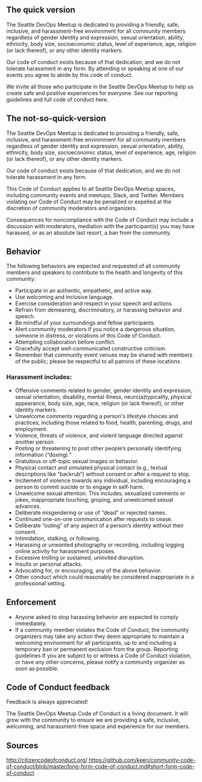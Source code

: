 ## The quick version 
The Seattle DevOps Meetup is dedicated to providing a friendly, safe, inclusive, and harassment-free environment for all community members regardless of gender identity and expression, sexual orientation, ability, ethnicity, body size, socioeconomic status, level of experience, age, religion (or lack thereof), or any other identity markers. 

Our code of conduct exists because of that dedication, and we do not tolerate harassment in any form. By attending or speaking at one of our events you agree to abide by this code of conduct. 

We invite all those who participate in the Seattle DevOps Meetup to help us create safe and positive experiences for everyone.  See our reporting guidelines and full code of conduct here. 

## The not-so-quick-version 
The Seattle DevOps Meetup is dedicated to providing a friendly, safe, inclusive, and harassment-free environment for all community members regardless of gender identity and expression, sexual orientation, ability, ethnicity, body size, socioeconomic status, level of experience, age, religion (or lack thereof), or any other identity markers. 

Our code of conduct exists because of that dedication, and we do not tolerate harassment in any form. 

This Code of Conduct applies to all Seattle DevOps Meetup spaces, including community events and meetups, Slack, and Twitter.  Members violating our Code of Conduct may be penalized or expelled at the discretion of community moderators and organizers. 

Consequences for noncompliance with the Code of Conduct may include a discussion with moderators, mediation with the participant(s) you may have harassed, or as an absolute last resort, a ban from the community. 

## Behavior 
The following behaviors are expected and requested of all community members and speakers to contribute to the health and longevity of this community: 
* Participate in an authentic, empathetic, and active way. 
* Use welcoming and inclusive language. 
* Exercise consideration and respect in your speech and actions. 
* Refrain from demeaning, discriminatory, or harassing behavior and speech. 
* Be mindful of your surroundings and fellow participants. 
* Alert community moderators if you notice a dangerous situation, someone in distress, or violations of this Code of Conduct. 
* Attempting collaboration before conflict. 
* Gracefully accept well-communicated constructive criticism. 
* Remember that community event venues may be shared with members of the public; please be respectful to all patrons of these locations. 

### Harassment includes: 
* Offensive comments related to gender, gender identity and expression, sexual orientation, disability, mental illness, neuro(a)typicality, physical appearance, body size, age, race, religion (or lack thereof), or other identity markers.
* Unwelcome comments regarding a person's lifestyle choices and practices, including those related to food, health, parenting, drugs, and employment.
* Violence, threats of violence, and violent language directed against another person.
* Posting or threatening to post other people’s personally identifying information (“doxing).”
* Gratuitous or off-topic sexual images or behavior. 
* Physical contact and simulated physical contact (e.g., textual descriptions like “backrub”) without consent or after a request to stop.
* Incitement of violence towards any individual, including encouraging a person to commit suicide or to engage in self-harm.
* Unwelcome sexual attention. This includes, sexualized comments or jokes, inappropriate touching, groping, and unwelcomed sexual advances. 
* Deliberate misgendering or use of “dead” or rejected names.
* Continued one-on-one communication after requests to cease.
* Deliberate “outing” of any aspect of a person’s identity without their consent.
* Intimidation, stalking, or following.
* Harassing or unwanted photography or recording, including logging online activity for harassment purposes.
* Excessive trolling or sustained, uninvited disruption.
* Insults or personal attacks.
* Advocating for, or encouraging, any of the above behavior.
* Other conduct which could reasonably be considered inappropriate in a professional setting.

## Enforcement 
* Anyone asked to stop harassing behavior are expected to comply immediately. 
* If a community member violates the Code of Conduct, the community organizers may take any action they deem appropriate to maintain a welcoming environment for all participants, up to and including a temporary ban or permanent exclusion from the group. 
Reporting guidelines
If you are subject to or witness a Code of Conduct violation, or have any other concerns, please notify a community organizer as soon as possible.  

## Code of Conduct feedback
Feedback is always appreciated! 

The Seattle DevOps Meetup Code of Conduct is a living document. It will grow with the community to ensure we are providing a safe, inclusive, welcoming, and harassment-free space and experience for our members. 

## Sources 
http://citizencodeofconduct.org/
https://github.com/keen/community-code-of-conduct/blob/master/long-form-code-of-conduct.md#short-form-code-of-conduct


